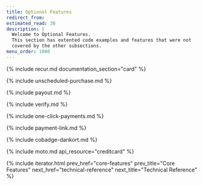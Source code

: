 ```yaml
---
title: Optional Features
redirect_from:
estimated_read: 30
description: |
  Welcome to Optional Features.
  This section has extented code examples and features that were not
  covered by the other subsections.
menu_order: 1000
---
```


{% include recur.md documentation_section="card" %}

{% include unscheduled-purchase.md %}

{% include payout.md %}

{% include verify.md %}

{% include one-click-payments.md %}

{% include payment-link.md %}

{% include cobadge-dankort.md %}

{% include moto.md api_resource="creditcard" %}

{% include iterator.html prev_href="core-features" prev_title="Core Features"
next_href="technical-reference" next_title="Technical Reference" %}
